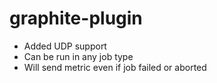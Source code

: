 graphite-plugin
===============

* Added UDP support
* Can be run in any job type
* Will send metric even if job failed or aborted
